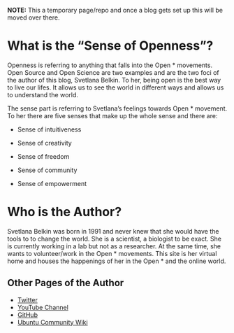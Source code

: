 <!--
.. title: About
.. slug: about
.. date: 2018-01-12 12:07:26 UTC-05:00
.. tags: 
.. category: 
.. link: 
.. description: 
.. type: text
-->

**NOTE:** This a temporary page/repo and once a blog gets set up this will be moved over there.

# What is the “Sense of Openness”?

Openness is referring to anything that falls into the Open * movements.  Open Source and Open Science are two examples and are the two foci of the author of this blog, Svetlana Belkin.  To her, being open is the best way to live our lifes.  It allows us to see the world in different ways and allows us to understand the world.

The sense part is referring to Svetlana’s feelings towards Open * movement.  To her there are five senses that make up the whole sense and there are:

- Sense of intuitiveness

- Sense of creativity

- Sense of freedom

- Sense of community

- Sense of empowerment

# Who is the Author?

Svetlana Belkin was born in 1991 and never knew that she would have the tools to to change the world.  She is a scientist, a biologist to be exact.  She is currently working in a lab but not as a researcher.  At the same time, she wants to volunteer/work in the Open * movements.  This site is her virtual home and houses the happenings of her in the Open * and the online world.

## Other Pages of the Author

- [Twitter](https://twitter.com/senseopenness)
- [YouTube Channel](https://www.youtube.com/channel/UC-5ykhLNjukKLoOjYf8D5tg?view_as=subscriber)
- [GitHub](https://github.com/belkinsa)
- [Ubuntu Community Wiki](https://wiki.ubuntu.com/belkinsa)
